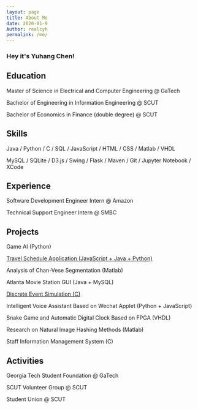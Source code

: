```yaml
---
layout: page
title: About Me
date: 2020-01-9
Author: realcyh
permalink: /me/
---
```


### Hey it's Yuhang Chen!

## Education

Master of Science in Electrical and Computer Engineering @ GaTech

Bachelor of Engineering in Information Engineering @ SCUT

Bachelor of Economics in Finance (double degree) @ SCUT

## Skills

Java / Python / C / SQL / JavaScript / HTML / CSS / Matlab / VHDL

MySQL / SQLite / D3.js / Swing / Flask / Maven / Git / Jupyter Notebook / XCode

## Experience

Software Development Engineer Intern @ Amazon

Technical Support Engineer Intern @ SMBC

## Projects

Game AI (Python)

[Travel Schedule Application (JavaScript + Java + Python)](https://realcyh.github.io/yuhang-chen/travel-app/)

Analysis of Chan-Vese Segmentation (Matlab) 

Atlanta Movie Station GUI (Java + MySQL)

[Discrete Event Simulation (C)](https://realcyh.github.io/yuhang-chen/des/)

Intelligent Voice Assistant Based on Wechat Applet (Python + JavaScript)

Snake Game and Automatic Digital Clock Based on FPGA (VHDL)

Research on Natural Image Hashing Methods (Matlab)

Staff Information Management System (C)

## Activities

Georgia Tech Student Foundation @ GaTech

SCUT Volunteer Group @ SCUT

Student Union @ SCUT

